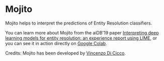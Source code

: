 # Mojito
Mojito helps to interpret the predictions of Entity Resolution classifiers.

You can learn more about Mojito from the aiDB'19 paper [Interpreting deep learning models for entity resolution: an experience report using LIME](https://dl.acm.org/citation.cfm?id=3329859.3329878),
or you can see it in action directly on [Google Colab](https://colab.research.google.com/drive/1dR--TdzF7I8qsQPLYn1oc0mvtWnB4ZoY).

Credits: Mojito has been developed by [Vincenzo Di Cicco](https://github.com/0xNaN).
